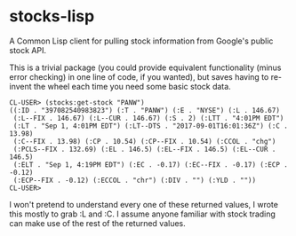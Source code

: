 # stocks-lisp
A Common Lisp client for pulling stock information from Google's
public stock API.

This is a trivial package (you could provide equivalent functionality
(minus error checking) in one line of code, if you wanted), but saves
having to re-invent the wheel each time you need some basic stock
data.

````
CL-USER> (stocks:get-stock "PANW")
((:ID . "397082540983823") (:T . "PANW") (:E . "NYSE") (:L . 146.67)
 (:L--FIX . 146.67) (:L--CUR . 146.67) (:S . 2) (:LTT . "4:01PM EDT")
 (:LT . "Sep 1, 4:01PM EDT") (:LT--DTS . "2017-09-01T16:01:36Z") (:C . 13.98)
 (:C--FIX . 13.98) (:CP . 10.54) (:CP--FIX . 10.54) (:CCOL . "chg")
 (:PCLS--FIX . 132.69) (:EL . 146.5) (:EL--FIX . 146.5) (:EL--CUR . 146.5)
 (:ELT . "Sep 1, 4:19PM EDT") (:EC . -0.17) (:EC--FIX . -0.17) (:ECP . -0.12)
 (:ECP--FIX . -0.12) (:ECCOL . "chr") (:DIV . "") (:YLD . ""))
CL-USER> 
````

I won't pretend to understand every one of these returned values, I
wrote this mostly to grab :L and :C. I assume anyone familiar with
stock trading can make use of the rest of the returned values.
